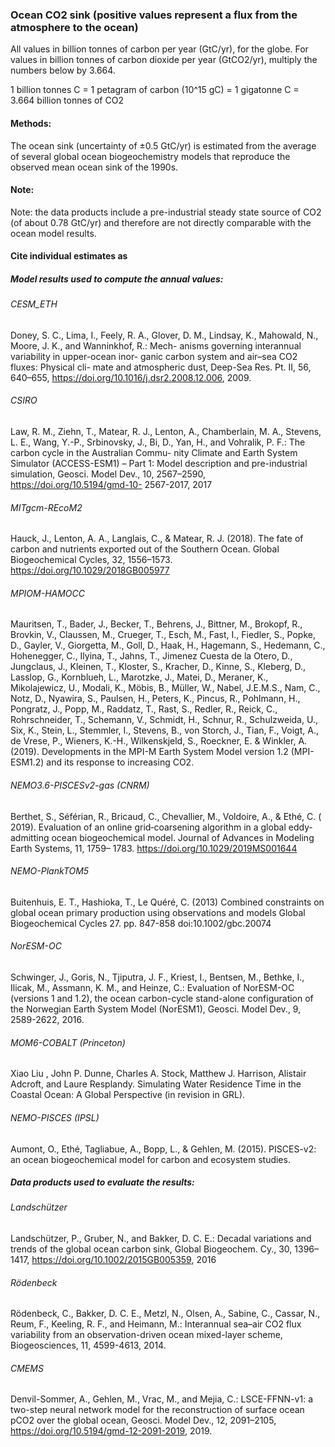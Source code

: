 ### Ocean CO2 sink (positive values represent a flux from the atmosphere to the ocean)

All values in billion tonnes of carbon per year (GtC/yr), for the globe. For values in billion tonnes of carbon dioxide per year (GtCO2/yr), multiply the numbers below by 3.664.

1 billion tonnes C = 1 petagram of carbon (10^15 gC) = 1 gigatonne C = 3.664 billion tonnes of CO2

#### Methods:

The ocean sink (uncertainty of ±0.5 GtC/yr) is estimated from the average of several global ocean biogeochemistry models that reproduce the observed mean ocean sink of the 1990s.

#### Note:

Note: the data products include a pre-industrial steady state source of CO2 (of about 0.78 GtC/yr) and therefore are not directly comparable with the ocean model results.


#### Cite individual estimates as

##### Model results used to compute the annual values:

###### CESM_ETH
Doney, S. C., Lima, I., Feely, R. A., Glover, D. M., Lindsay, K., Mahowald, N., Moore, J. K., and Wanninkhof, R.: Mech- anisms governing interannual variability in upper-ocean inor- ganic carbon system and air–sea CO2 fluxes: Physical cli- mate and atmospheric dust, Deep-Sea Res. Pt. II, 56, 640–655, https://doi.org/10.1016/j.dsr2.2008.12.006, 2009.

###### CSIRO
Law, R. M., Ziehn, T., Matear, R. J., Lenton, A., Chamberlain, M. A., Stevens, L. E., Wang, Y.-P., Srbinovsky, J., Bi, D., Yan, H., and Vohralik, P. F.: The carbon cycle in the Australian Commu- nity Climate and Earth System Simulator (ACCESS-ESM1) – Part 1: Model description and pre-industrial simulation, Geosci. Model Dev., 10, 2567–2590, https://doi.org/10.5194/gmd-10- 2567-2017, 2017

###### MITgcm-REcoM2
Hauck, J., Lenton, A. A., Langlais, C., & Matear, R. J. (2018). The fate of carbon and nutrients exported out of the Southern Ocean. Global Biogeochemical Cycles, 32, 1556–1573. https://doi.org/10.1029/2018GB005977

###### MPIOM-HAMOCC
Mauritsen, T., Bader, J., Becker, T., Behrens, J., Bittner, M., Brokopf, R., Brovkin, V., Claussen, M., Crueger, T., Esch, M., Fast, I., Fiedler, S., Popke, D., Gayler, V., Giorgetta, M., Goll, D., Haak, H., Hagemann, S., Hedemann, C., Hohenegger, C., Ilyina, T., Jahns, T., Jimenez Cuesta de la Otero, D., Jungclaus, J., Kleinen, T., Kloster, S., Kracher, D., Kinne, S., Kleberg, D., Lasslop, G., Kornblueh, L., Marotzke, J., Matei, D., Meraner, K., Mikolajewicz, U., Modali, K., Möbis, B., Müller, W., Nabel, J.E.M.S., Nam, C., Notz, D., Nyawira, S., Paulsen, H., Peters, K., Pincus, R., Pohlmann, H., Pongratz, J., Popp, M., Raddatz, T., Rast, S., Redler, R., Reick, C., Rohrschneider, T., Schemann, V., Schmidt, H., Schnur, R., Schulzweida, U., Six, K., Stein, L., Stemmler, I., Stevens, B., von Storch, J., Tian, F., Voigt, A., de Vrese, P., Wieners, K.-H., Wilkenskjeld, S., Roeckner, E. & Winkler, A. (2019). Developments in the MPI-M Earth System Model version 1.2 (MPI-ESM1.2) and its response to increasing CO2.

###### NEMO3.6-PISCESv2-gas (CNRM)
Berthet, S., Séférian, R., Bricaud, C., Chevallier, M., Voldoire, A., & Ethé, C. ( 2019). Evaluation of an online grid‐coarsening algorithm in a global eddy‐admitting ocean biogeochemical model. Journal of Advances in Modeling Earth Systems, 11, 1759– 1783. https://doi.org/10.1029/2019MS001644

###### NEMO-PlankTOM5
Buitenhuis, E. T., Hashioka, T., Le Quéré, C. (2013) Combined constraints on global ocean primary production using observations and models Global Biogeochemical Cycles 27. pp. 847-858 doi:10.1002/gbc.20074

###### NorESM-OC
Schwinger, J., Goris, N., Tjiputra, J. F., Kriest, I., Bentsen, M., Bethke, I., Ilicak, M., Assmann, K. M., and Heinze, C.: Evaluation of NorESM-OC (versions 1 and 1.2), the ocean carbon-cycle stand-alone configuration of the Norwegian Earth System Model (NorESM1), Geosci. Model Dev., 9, 2589-2622, 2016.

###### MOM6-COBALT (Princeton)
Xiao Liu , John P. Dunne, Charles A. Stock, Matthew J. Harrison, Alistair Adcroft, and Laure Resplandy. Simulating Water Residence Time in the Coastal Ocean: A Global Perspective (in revision in GRL).

###### NEMO-PISCES (IPSL)
Aumont, O., Ethé, Tagliabue, A., Bopp, L., & Gehlen, M. (2015). PISCES-v2: an ocean biogeochemical model for carbon and ecosystem studies.


##### Data products used to evaluate the results:

###### Landschützer
Landschützer, P., Gruber, N., and Bakker, D. C. E.: Decadal variations and trends of the global ocean carbon sink, Global Biogeochem. Cy., 30, 1396–1417, https://doi.org/10.1002/2015GB005359, 2016

###### Rödenbeck
Rödenbeck, C., Bakker, D. C. E., Metzl, N., Olsen, A., Sabine, C., Cassar, N., Reum, F., Keeling, R. F., and Heimann, M.: Interannual sea–air CO2 flux variability from an observation-driven ocean mixed-layer scheme, Biogeosciences, 11, 4599-4613, 2014.

###### CMEMS
Denvil-Sommer, A., Gehlen, M., Vrac, M., and Mejia, C.: LSCE-FFNN-v1: a two-step neural network model for the reconstruction of surface ocean pCO2 over the global ocean, Geosci. Model Dev., 12, 2091–2105, https://doi.org/10.5194/gmd-12-2091-2019, 2019.
